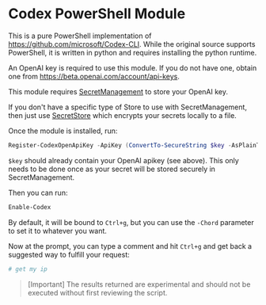 # Codex PowerShell Module

This is a pure PowerShell implementation of https://github.com/microsoft/Codex-CLI.
While the original source supports PowerShell, it is written in python and requires
installing the python runtime.

An OpenAI key is required to use this module.
If you do not have one, obtain one from https://beta.openai.com/account/api-keys.

This module requires [SecretManagement](https://www.powershellgallery.com/packages/Microsoft.PowerShell.SecretManagement)
to store your OpenAI key.

If you don't have a specific type of Store to use with SecretManagement,
then just use [SecretStore](https://www.powershellgallery.com/packages/Microsoft.PowerShell.SecretStore)
which encrypts your secrets locally to a file.

Once the module is installed, run:

```powershell
Register-CodexOpenApiKey -ApiKey (ConvertTo-SecureString $key -AsPlainText -Force)
```

`$key` should already contain your OpenAI apikey (see above).
This only needs to be done once as your secret will be stored securely in SecretManagement.

Then you can run:

```powershell
Enable-Codex
```

By default, it will be bound to `Ctrl+g`, but you can use the `-Chord` parameter to set it to whatever you want.

Now at the prompt, you can type a comment and hit `Ctrl+g` and get back a suggested way to fulfill your request:

```powershell
# get my ip
```

>[Important] The results returned are experimental and should not be executed without first reviewing the script.
